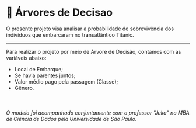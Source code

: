# 🌳 Árvores de Decisao

O presente projeto visa analisar a probabilidade de sobrevivência dos indivíduos que embarcaram no transatlântico Titanic.

<hr>

Para realizar o projeto por meio de Árvore de Decisão, contamos com as variáveis abaixo:

- Local de Embarque;
- Se havia parentes juntos;
- Valor médio pago pela passagem (Classe);
- Gênero.

<br>

<h6> O modelo foi acompanhado conjuntamente com o professor "Juka" no MBA de Ciência de Dados pela Universidade de São Paulo. </h6>

